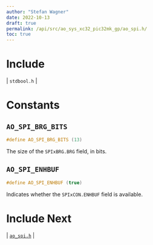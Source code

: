 ```yaml
---
author: "Stefan Wagner"
date: 2022-10-13
draft: true
permalink: /api/src/ao_sys_xc32_pic32mk_gp/ao_spi.h/
toc: true
---
```


# Include

| `stdbool.h` |

# Constants

## `AO_SPI_BRG_BITS`

```c
#define AO_SPI_BRG_BITS (13)
```

The size of the `SPIxBRG.BRG` field, in bits.

## `AO_SPI_ENHBUF`

```c
#define AO_SPI_ENHBUF (true)
```

Indicates whether the `SPIxCON.ENHBUF` field is available.

# Include Next

| [`ao_spi.h`](../ao_sys_xc32_pic32/ao_spi.h.md) |
